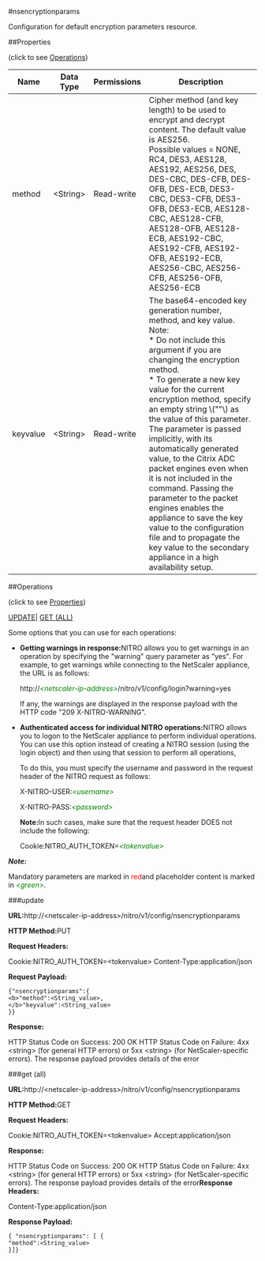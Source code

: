 #nsencryptionparams

Configuration for default encryption parameters resource.


##Properties 
<span>(click to see [Operations](#opera))</span>


<table><thead><tr><th>Name</th><th>Data Type</th><th>Permissions</th><th>Description</th></tr></thead><tbody><tr><td>method</td><td>&lt;String></td><td>Read-write</td><td>Cipher method (and key length) to be used to encrypt and decrypt content. The default value is AES256.<br>Possible values = NONE, RC4, DES3, AES128, AES192, AES256, DES, DES-CBC, DES-CFB, DES-OFB, DES-ECB, DES3-CBC, DES3-CFB, DES3-OFB, DES3-ECB, AES128-CBC, AES128-CFB, AES128-OFB, AES128-ECB, AES192-CBC, AES192-CFB, AES192-OFB, AES192-ECB, AES256-CBC, AES256-CFB, AES256-OFB, AES256-ECB</td></tr><tr><td>keyvalue</td><td>&lt;String></td><td>Read-write</td><td>The base64-encoded key generation number, method, and key value.<br>Note:<br>* Do not include this argument if you are changing the encryption method.<br>* To generate a new key value for the current encryption method, specify an empty string \(""\) as the value of this parameter. The parameter is passed implicitly, with its automatically generated value, to the Citrix ADC packet engines even when it is not included in the command. Passing the parameter to the packet engines enables the appliance to save the key value to the configuration file and to propagate the key value to the secondary appliance in a high availability setup.</td></tr></tbody></table>
##Operations 
<span>(click to see [Properties](#prope))</span>


[UPDATE](#u)| [GET (ALL)](#ge)


Some options that you can use for each operations:
<ul><li><p><b>Getting warnings in response:</b>NITRO allows you to get warnings in an operation by specifying the "warning" query parameter as "yes". For example, to get warnings while connecting to the NetScaler appliance, the URL is as follows:</p><p>http://<span style="color:green;font-style:italic;">&lt;netscaler-ip-address&gt;</span>/nitro/v1/config/login?warning=yes</p><p>If any, the warnings are displayed in the response payload with the HTTP code "209 X-NITRO-WARNING".</p></li><li><p><b>Authenticated access for individual NITRO operations:</b>NITRO allows you to logon to the NetScaler appliance to perform individual operations. You can use this option instead of creating a NITRO session (using the login object) and then using that session to perform all operations,</p><p>To do this, you must specify the username and password in the request header of the NITRO request as follows:</p><p>X-NITRO-USER:<span style="color:green;font-style:italic;">&lt;username&gt;</span></p><p>X-NITRO-PASS:<span style="color:green;font-style:italic;">&lt;password&gt;</span></p><p><b>Note:</b>In such cases, make sure that the request header DOES not include the following:</p><p>Cookie:NITRO_AUTH_TOKEN=<span style="color:green;font-style:italic;">&lt;tokenvalue&gt;</span></p></li></ul>



***Note:*** 
Mandatory parameters are marked in <span style="color:#FF0000;">red</span>and placeholder content is marked in <span style="color:green;font-style:italic">&lt;green&gt;</span>.

###update



<b>URL:</b>http://&lt;netscaler-ip-address&gt;/nitro/v1/config/nsencryptionparams
<b>HTTP Method:</b>PUT
<b>Request Headers:</b>

Cookie:NITRO_AUTH_TOKEN=&lt;tokenvalue&gt;Content-Type:application/json

<b>Request Payload: </b>```{"nsencryptionparams":{<b>"method":<String_value>,</b>"keyvalue":<String_value>}}```
<b>Response:</b>
HTTP Status Code on Success: 200 OKHTTP Status Code on Failure: 4xx &lt;string&gt; (for general HTTP errors) or 5xx &lt;string&gt; (for NetScaler-specific errors). The response payload provides details of the error


###get (all)



<b>URL:</b>http://&lt;netscaler-ip-address&gt;/nitro/v1/config/nsencryptionparams
<b>HTTP Method:</b>GET
<b>Request Headers:</b>

Cookie:NITRO_AUTH_TOKEN=&lt;tokenvalue&gt;Accept:application/json

<b>Response:</b>
HTTP Status Code on Success: 200 OKHTTP Status Code on Failure: 4xx &lt;string&gt; (for general HTTP errors) or 5xx &lt;string&gt; (for NetScaler-specific errors). The response payload provides details of the error<b>Response Headers:</b>

Content-Type:application/json

<b>Response Payload: </b>```{ "nsencryptionparams": [ {"method":<String_value>}]}```



